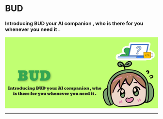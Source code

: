 # BUD 
### Introducing BUD your AI companion , who is there for you whenever you need it .
![Bud Image](https://github.com/crockrocks/BUD/blob/main/assets/images/bud_home.png)
<hr/>





